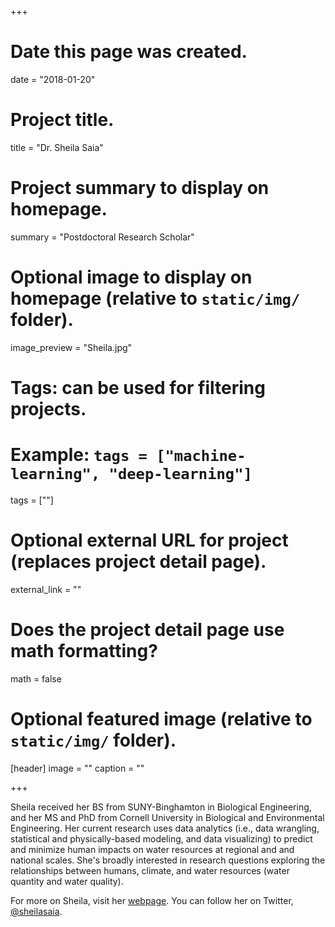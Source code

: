 +++
# Date this page was created.
date = "2018-01-20"

# Project title.
title = "Dr. Sheila Saia"

# Project summary to display on homepage.
summary = "Postdoctoral Research Scholar"

# Optional image to display on homepage (relative to `static/img/` folder).
image_preview = "Sheila.jpg"

# Tags: can be used for filtering projects.
# Example: `tags = ["machine-learning", "deep-learning"]`
tags = [""]

# Optional external URL for project (replaces project detail page).
external_link = ""

# Does the project detail page use math formatting?
math = false

# Optional featured image (relative to `static/img/` folder).
[header]
image = ""
caption = ""

+++

Sheila received her BS from SUNY-Binghamton in Biological Engineering, and her MS and PhD from Cornell University in Biological and Environmental Engineering. Her current research uses data analytics (i.e., data wrangling, statistical and physically-based modeling, and data visualizing) to predict and minimize human impacts on water resources at regional and and national scales. She's broadly interested in research questions exploring the relationships between humans, climate, and water resources (water quantity and water quality).

For more on Sheila, visit her [webpage](https://sheilasaia.rbind.io/). You can follow her on Twitter, [@sheilasaia](https://twitter.com/sheilasaia).